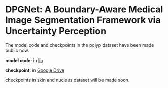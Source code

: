 # DPGNet: A Boundary-Aware Medical Image Segmentation Framework via Uncertainty Perception
The model code and checkpoints in the polyp dataset have been made public now.

**model code**: in [lib](lib/DPGNet)

**checkpoint**: in [Google Drive](https://drive.google.com/drive/folders/1sD-d_aTEvAHn1eh0p0W_e9RhY15O5pix?usp=drive_link)

checkpoints in skin and nucleus dataset will be made soon.



